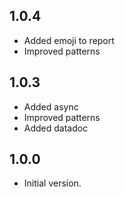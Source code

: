 ## 1.0.4

- Added emoji to report
- Improved patterns

## 1.0.3

- Added async
- Improved patterns
- Added datadoc

## 1.0.0

- Initial version.
